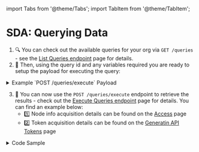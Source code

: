 import Tabs from '@theme/Tabs';
import TabItem from '@theme/TabItem';

# SDA: Querying Data

1. 🔍 You can check out the available queries for your org via `GET /queries` - see the [List Queries endpoint](../../api/nildb/list-the-organizations-queries.api.mdx) page for details.
2. 🧰 Then, using the query id and any variables required you are ready to setup the payload for executing the query:

<details>
<summary>Example `POST /queries/execute` Payload</summary>

```JSON
{
  "id": "dfcee886-231d-4a9d-9bdd-857f74XXXXX",
  "variables": {
    "service": "Netflix"
  }
}
```

</details>


3. 🏁 You can now use the `POST /queries/execute` endpoint to retrieve the results - check out the [Execute Queries endpoint](../../api/nildb/execute-the-specified-query.api.mdx) page for details. You can find an example below:
    - 1️⃣ Node info acquisition details can be found on the [Access](access.md) page
    - 2️⃣ Token acquisition details can be found on the [Generatin API Tokens](generate-tokens.md) page

<details>
<summary>Code Sample</summary>

<Tabs>
  <TabItem value="python" label="Python">

```python
"""NilDB API integration"""
import requests
from typing import Dict, List, Optional

class NilDBAPI:
    def __init__(self, node_config: Dict):
        self.nodes = node_config

    def query_execute(self, node_name: str, query_id: str, variables: Optional[dict] = None) -> List[Dict]:
        """Execute a query on the specified node with advanced filtering."""
        try:
            node = self.nodes[node_name]
            headers = {
                'Authorization': f'Bearer {node["jwt"]}',
                'Content-Type': 'application/json'
            }

            payload = {
                "id": query_id,
                "variables": variables if variables is not None else {}
            }

            response = requests.post(
                f"{node['url']}/queries/execute",
                headers=headers,
                json=payload
            )

            if response.status_code == 200:
                return response.json().get("data", [])
            return []
        except Exception as e:
            print(f"Error executing query on {node_name}: {str(e)}")
            return []
```

</TabItem> 
<TabItem value="typescript" label="TypeScript">

```TypeScript
// placeholder
```
</TabItem> 
</Tabs>
</details>